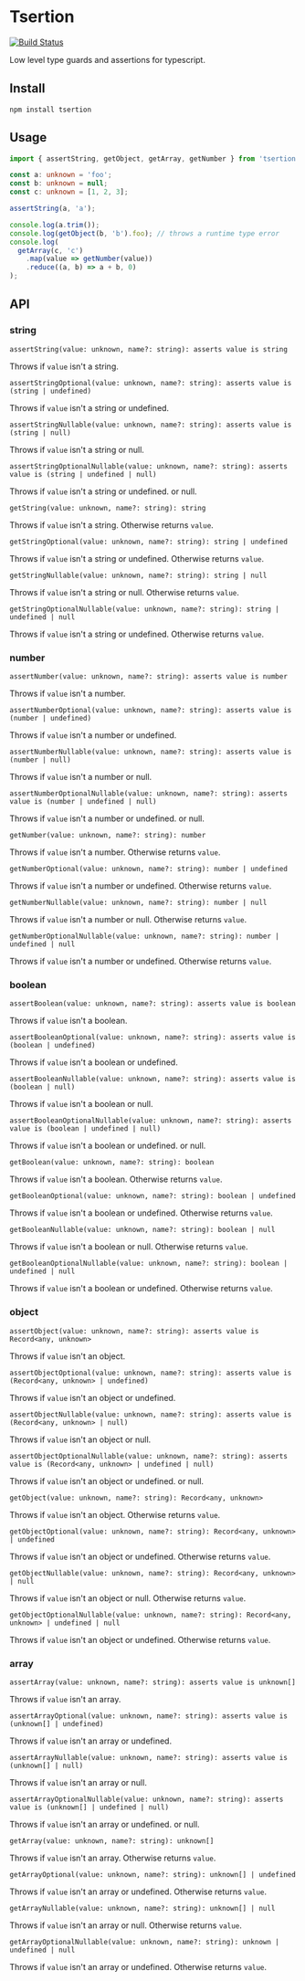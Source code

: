 # Tsertion

[![Build Status](https://travis-ci.com/jmeyers91/tsertion.svg?branch=master)](https://travis-ci.com/jmeyers91/tsertion)

Low level type guards and assertions for typescript.

## Install

```
npm install tsertion
```

## Usage

```ts
import { assertString, getObject, getArray, getNumber } from 'tsertion';

const a: unknown = 'foo';
const b: unknown = null;
const c: unknown = [1, 2, 3];

assertString(a, 'a');

console.log(a.trim());
console.log(getObject(b, 'b').foo); // throws a runtime type error
console.log(
  getArray(c, 'c')
    .map(value => getNumber(value))
    .reduce((a, b) => a + b, 0)
);
```

## API

### string

`assertString(value: unknown, name?: string): asserts value is string`

Throws if `value` isn't a string.

`assertStringOptional(value: unknown, name?: string): asserts value is (string | undefined)`

Throws if `value` isn't a string or undefined.

`assertStringNullable(value: unknown, name?: string): asserts value is (string | null)`

Throws if `value` isn't a string or null.

`assertStringOptionalNullable(value: unknown, name?: string): asserts value is (string | undefined | null)`

Throws if `value` isn't a string or undefined. or null.

`getString(value: unknown, name?: string): string`

Throws if `value` isn't a string. Otherwise returns `value`.

`getStringOptional(value: unknown, name?: string): string | undefined`

Throws if `value` isn't a string or undefined. Otherwise returns `value`.

`getStringNullable(value: unknown, name?: string): string | null`

Throws if `value` isn't a string or null. Otherwise returns `value`.

`getStringOptionalNullable(value: unknown, name?: string): string | undefined | null`

Throws if `value` isn't a string or undefined. Otherwise returns `value`.

### number

`assertNumber(value: unknown, name?: string): asserts value is number`

Throws if `value` isn't a number.

`assertNumberOptional(value: unknown, name?: string): asserts value is (number | undefined)`

Throws if `value` isn't a number or undefined.

`assertNumberNullable(value: unknown, name?: string): asserts value is (number | null)`

Throws if `value` isn't a number or null.

`assertNumberOptionalNullable(value: unknown, name?: string): asserts value is (number | undefined | null)`

Throws if `value` isn't a number or undefined. or null.

`getNumber(value: unknown, name?: string): number`

Throws if `value` isn't a number. Otherwise returns `value`.

`getNumberOptional(value: unknown, name?: string): number | undefined`

Throws if `value` isn't a number or undefined. Otherwise returns `value`.

`getNumberNullable(value: unknown, name?: string): number | null`

Throws if `value` isn't a number or null. Otherwise returns `value`.

`getNumberOptionalNullable(value: unknown, name?: string): number | undefined | null`

Throws if `value` isn't a number or undefined. Otherwise returns `value`.

### boolean

`assertBoolean(value: unknown, name?: string): asserts value is boolean`

Throws if `value` isn't a boolean.

`assertBooleanOptional(value: unknown, name?: string): asserts value is (boolean | undefined)`

Throws if `value` isn't a boolean or undefined.

`assertBooleanNullable(value: unknown, name?: string): asserts value is (boolean | null)`

Throws if `value` isn't a boolean or null.

`assertBooleanOptionalNullable(value: unknown, name?: string): asserts value is (boolean | undefined | null)`

Throws if `value` isn't a boolean or undefined. or null.

`getBoolean(value: unknown, name?: string): boolean`

Throws if `value` isn't a boolean. Otherwise returns `value`.

`getBooleanOptional(value: unknown, name?: string): boolean | undefined`

Throws if `value` isn't a boolean or undefined. Otherwise returns `value`.

`getBooleanNullable(value: unknown, name?: string): boolean | null`

Throws if `value` isn't a boolean or null. Otherwise returns `value`.

`getBooleanOptionalNullable(value: unknown, name?: string): boolean | undefined | null`

Throws if `value` isn't a boolean or undefined. Otherwise returns `value`.

### object

`assertObject(value: unknown, name?: string): asserts value is Record<any, unknown>`

Throws if `value` isn't an object.

`assertObjectOptional(value: unknown, name?: string): asserts value is (Record<any, unknown> | undefined)`

Throws if `value` isn't an object or undefined.

`assertObjectNullable(value: unknown, name?: string): asserts value is (Record<any, unknown> | null)`

Throws if `value` isn't an object or null.

`assertObjectOptionalNullable(value: unknown, name?: string): asserts value is (Record<any, unknown> | undefined | null)`

Throws if `value` isn't an object or undefined. or null.

`getObject(value: unknown, name?: string): Record<any, unknown>`

Throws if `value` isn't an object. Otherwise returns `value`.

`getObjectOptional(value: unknown, name?: string): Record<any, unknown> | undefined`

Throws if `value` isn't an object or undefined. Otherwise returns `value`.

`getObjectNullable(value: unknown, name?: string): Record<any, unknown> | null`

Throws if `value` isn't an object or null. Otherwise returns `value`.

`getObjectOptionalNullable(value: unknown, name?: string): Record<any, unknown> | undefined | null`

Throws if `value` isn't an object or undefined. Otherwise returns `value`.

### array

`assertArray(value: unknown, name?: string): asserts value is unknown[]`

Throws if `value` isn't an array.

`assertArrayOptional(value: unknown, name?: string): asserts value is (unknown[] | undefined)`

Throws if `value` isn't an array or undefined.

`assertArrayNullable(value: unknown, name?: string): asserts value is (unknown[] | null)`

Throws if `value` isn't an array or null.

`assertArrayOptionalNullable(value: unknown, name?: string): asserts value is (unknown[] | undefined | null)`

Throws if `value` isn't an array or undefined. or null.

`getArray(value: unknown, name?: string): unknown[]`

Throws if `value` isn't an array. Otherwise returns `value`.

`getArrayOptional(value: unknown, name?: string): unknown[] | undefined`

Throws if `value` isn't an array or undefined. Otherwise returns `value`.

`getArrayNullable(value: unknown, name?: string): unknown[] | null`

Throws if `value` isn't an array or null. Otherwise returns `value`.

`getArrayOptionalNullable(value: unknown, name?: string): unknown | undefined | null`

Throws if `value` isn't an array or undefined. Otherwise returns `value`.
